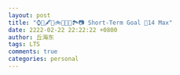 ```yaml
---
layout: post
title: "⌚️📖️🖋️🏀️🚲️🚉️🎼️🍵️🏞️📷️ Short-Term Goal 📱️14 Max"
date: 2222-02-22 22:22:22 +0800
author: 丘海东
tags: LTS
comments: true
categories: personal
---
```

